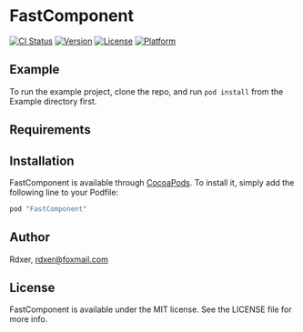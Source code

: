 # FastComponent

[![CI Status](http://img.shields.io/travis/Rdxer/FastComponent.svg?style=flat)](https://travis-ci.org/Rdxer/FastComponent)
[![Version](https://img.shields.io/cocoapods/v/FastComponent.svg?style=flat)](http://cocoapods.org/pods/FastComponent)
[![License](https://img.shields.io/cocoapods/l/FastComponent.svg?style=flat)](http://cocoapods.org/pods/FastComponent)
[![Platform](https://img.shields.io/cocoapods/p/FastComponent.svg?style=flat)](http://cocoapods.org/pods/FastComponent)

## Example

To run the example project, clone the repo, and run `pod install` from the Example directory first.

## Requirements

## Installation

FastComponent is available through [CocoaPods](http://cocoapods.org). To install
it, simply add the following line to your Podfile:

```ruby
pod "FastComponent"
```

## Author

Rdxer, rdxer@foxmail.com

## License

FastComponent is available under the MIT license. See the LICENSE file for more info.
